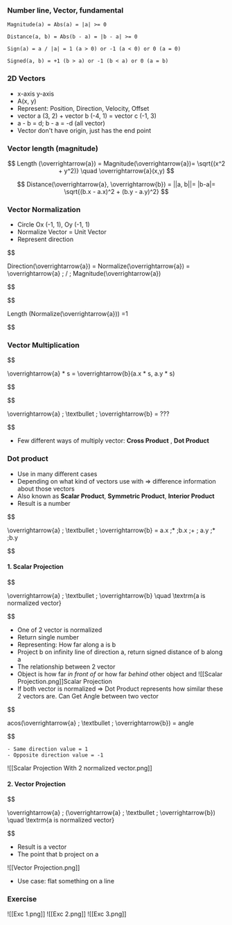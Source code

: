 ### Number line, Vector, fundamental

	Magnitude(a) = Abs(a) = |a| >= 0
	
	Distance(a, b) = Abs(b - a) = |b - a| >= 0
	
	Sign(a) = a / |a| = 1 (a > 0) or -1 (a < 0) or 0 (a = 0)
	
	Signed(a, b) = +1 (b > a) or -1 (b < a) or 0 (a = b)

### 2D Vectors

- x-axis y-axis
- A(x, y) 
- Represent: Position, Direction, Velocity, Offset
- vector a (3, 2) + vector b (-4, 1) = vector c (-1, 3)
- a - b = d; b - a = -d (all vector)
- Vector don't have origin, just has the end point

### Vector length (magnitude)


$$
Length (\overrightarrow{a})  = Magnitude(\overrightarrow{a})= \sqrt{(x^2 + y^2)} \quad \overrightarrow{a}(x,y)
$$

$$
Distance(\overrightarrow{a}, \overrightarrow{b}) = ||a, b||= |b-a|=  \sqrt{(b.x - a.x)^2 + (b.y - a.y)^2}
$$

### Vector Normalization

- Circle Ox (-1, 1), Oy (-1, 1)
- Normalize Vector = Unit Vector
- Represent direction
 
$$

Direction(\overrightarrow{a}) = Normalize(\overrightarrow{a}) = \overrightarrow{a}  \; / \; Magnitude(\overrightarrow{a})

$$

$$

Length (Normalize(\overrightarrow{a})) =1

$$
### Vector Multiplication

$$

\overrightarrow{a} * s = \overrightarrow{b}(a.x * s, a.y * s)

$$

$$

\overrightarrow{a} \; \textbullet \; \overrightarrow{b} = ???

$$

- Few different ways of multiply vector: __Cross Product__ , __Dot Product__

### Dot product

- Use in many different cases
- Depending on what kind of vectors use with => difference information about those vectors
- Also known as __Scalar Product__, __Symmetric Product__, __Interior Product__
- Result is a number

$$

\overrightarrow{a} \; \textbullet \; \overrightarrow{b}  = a.x \;* \;b.x \;+ \; a.y \;* \;b.y

$$
#### 1. Scalar Projection

$$

\overrightarrow{a} \; \textbullet \; \overrightarrow{b}     \quad \textrm{a is normalized vector}

$$
 - One of 2 vector is normalized
 - Return single number
 - Representing: How far along a is b
 - Project b on infinity line of direction a, return signed distance of b along a
 - The relationship between 2 vector
 - Object is how far _in front of_ or how far _behind_ other object and 
 ![[Scalar Projection.png]]Scalar Projection
- If both vector is normalized => Dot Product represents how similar these 2 vectors are. Can Get Angle between two vector

$$

acos(\overrightarrow{a} \; \textbullet \; \overrightarrow{b}) = angle

$$

	- Same direction value = 1
	- Opposite direction value = -1
![[Scalar Projection With 2 normalized vector.png]]

#### 2. Vector Projection

$$

\overrightarrow{a} \; (\overrightarrow{a} \; \textbullet \; \overrightarrow{b})     \quad \textrm{a is normalized vector}

$$
- Result is a vector
- The point that b project on a

![[Vector Projection.png]]

- Use case: flat something on a line

### Exercise

![[Exc 1.png]]
![[Exc 2.png]]
![[Exc 3.png]]